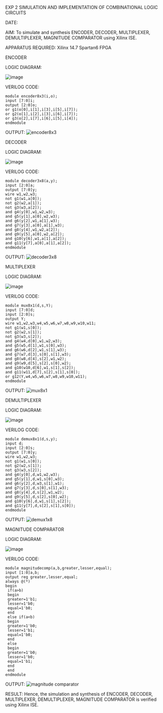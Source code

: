EXP 2                          SIMULATION AND IMPLEMENTATION OF  COMBINATIONAL LOGIC CIRCUITS

DATE: 

AIM: 
 To simulate and synthesis ENCODER, DECODER, MULTIPLEXER, DEMULTIPLEXER, MAGNITUDE COMPARATOR using Xilinx ISE.

APPARATUS REQUIRED:
Xilinx 14.7
Spartan6 FPGA

ENCODER

LOGIC DIAGRAM:

![image](https://github.com/navaneethans/VLSI-LAB-EXP-2/assets/6987778/3cd1f95e-7531-4cad-9154-fdd397ac439e)

VERILOG CODE:
```
module encoder8x3(i,o);
input [7:0]i;
output [2:0]o;
or g1(o[0],i[1],i[3],i[5],i[7]);
or g2(o[1],i[2],i[3],i[6],i[7]);
or g3(o[2],i[7],i[6],i[5],i[4]);
endmodule
```
OUTPUT:
![encoder8x3](https://github.com/navaneethans/VLSI-LAB-EXP-2/assets/159280328/2708c82c-4ad7-4721-83cd-cd4573f8f6e8)

DECODER

LOGIC DIAGRAM:

![image](https://github.com/navaneethans/VLSI-LAB-EXP-2/assets/6987778/45a5e6cf-bbe0-4fd5-ac84-e5ad4477483b)

VERILOG CODE:
```
module decoder3x8(a,y);
input [2:0]a;
output [7:0]y;
wire w1,w2,w3;
not g1(w1,a[0]);
not g2(w2,a[1]);
not g3(w3,a[2]);
and g4(y[0],w1,w2,w3);
and g5(y[1],a[0],w2,w3);
and g6(y[2],w1,a[1],w3);
and g7(y[3],a[0],a[1],w3);
and g8(y[4],w1,w2,a[2]); 
and g9(y[5],a[0],w2,a[2]);
and g10(y[6],w1,a[1],a[2]);
and g11(y[7],a[0],a[1],a[2]);
endmodule
```
OUTPUT:
![decoder3x8](https://github.com/navaneethans/VLSI-LAB-EXP-2/assets/159280328/2a3523e8-4796-4e56-b553-e8f67d8db552)

MULTIPLEXER

LOGIC DIAGRAM:

![image](https://github.com/navaneethans/VLSI-LAB-EXP-2/assets/6987778/427f75b2-8e67-44b9-ac45-a66651787436)

VERILOG CODE:
```
module mux8x1(d,s,Y);
input [7:0]d;
input [2:0]s;
output Y;
wire w1,w2,w3,w4,w5,w6,w7,w8,w9,w10,w11;
not g1(w1,s[0]);
not g2(w2,s[1]);
not g3(w3,s[2]);
and g4(w4,d[0],w1,w2,w3);
and g5(w5,d[1],w1,s[0],w3);
and g6(w6,d[2],w1,s[1],w3);
and g7(w7,d[3],s[0],s[1],w3);
and g8(w8,d[4],s[2],w1,w2);
and g9(w9,d[5],s[2],s[0],w2);
and g10(w10,d[6],w1,s[1],s[2]);
and g11(w11,d[7],s[2],s[1],s[0]);
or g12(Y,w4,w5,w6,w7,w8,w9,w10,w11);
endmodule
```
OUTPUT:
![mux8x1](https://github.com/navaneethans/VLSI-LAB-EXP-2/assets/159280328/2778c146-0eeb-404d-be18-0102be4261b1)

DEMULTIPLEXER

LOGIC DIAGRAM:

![image](https://github.com/navaneethans/VLSI-LAB-EXP-2/assets/6987778/1c45a7fc-08ac-4f76-87f2-c084e7150557)

VERILOG CODE:
```
module demux8x1(d,s,y);
input d;
input [2:0]s;
output [7:0]y;
wire w1,w2,w3;
not g1(w1,s[0]);
not g2(w2,s[1]);
not g3(w3,s[2]);
and g4(y[0],d,w1,w2,w3);
and g5(y[1],d,w1,s[0],w3);
and g6(y[2],d,w3,s[1],w1);
and g7(y[3],d,s[0],s[1],w3);
and g8(y[4],d,s[2],w1,w2);
and g9(y[5],d,s[2],s[0],w2);
and g10(y[6],d,w1,s[1],s[2]);
and g11(y[7],d,s[2],s[1],s[0]);
endmodule
```
OUTPUT:
![demux1x8](https://github.com/navaneethans/VLSI-LAB-EXP-2/assets/159280328/e4103733-bbec-4be7-8b12-ec1e4f77736b)


MAGNITUDE COMPARATOR

LOGIC DIAGRAM:

![image](https://github.com/navaneethans/VLSI-LAB-EXP-2/assets/6987778/b2fe7a05-6bf7-4dcb-8f5d-28abbf7ea8c2)

VERILOG CODE:
```
module magnitudecomp(a,b,greater,lesser,equal);
input [1:0]a,b;
output reg greater,lesser,equal;
always @(*)
begin 
 if(a>b)
 begin 
 greater=1'b1;
 lesser=1'b0;
 equal=1'b0;
 end 
 else if(a<b)
 begin 
 greater=1'b0;
 lesser=1'b1;
 equal=1'b0;
 end
 else
 begin
 greater=1'b0;
 lesser=1'b0;
 equal=1'b1; 
 end
 end 
endmodule
```
OUTPUT:
![magnitude comparator](https://github.com/navaneethans/VLSI-LAB-EXP-2/assets/159280328/792071df-952f-47e9-9394-676fd68bafaa)

RESULT:
 Hence, the simulation and synthesis of ENCODER, DECODER, MULTIPLEXER, 
DEMULTIPLEXER, MAGNITUDE COMPARATOR is verified using Xilinx ISE.


